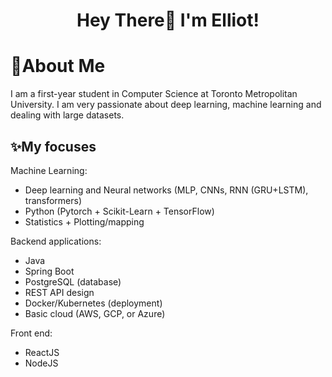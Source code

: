 <h1 align="center">Hey There👋 I'm Elliot! </h1>
 
# 💫About Me
I am a first-year student in Computer Science at Toronto Metropolitan University. I am very passionate about deep learning, machine learning and dealing with large datasets.




## ✨My focuses 

Machine Learning: 
- Deep learning and Neural networks (MLP, CNNs, RNN (GRU+LSTM), transformers) 
- Python (Pytorch + Scikit-Learn + TensorFlow)
- Statistics + Plotting/mapping

Backend applications:
- Java
- Spring Boot 
- PostgreSQL (database)
- REST API design
- Docker/Kubernetes (deployment)
- Basic cloud (AWS, GCP, or Azure)

Front end: 
- ReactJS
- NodeJS
